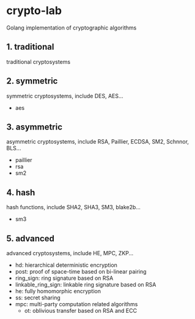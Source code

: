 # crypto-lab
Golang implementation of cryptographic algorithms 

## 1. traditional
traditional cryptosystems

## 2. symmetric
symmetric cryptosystems, include DES, AES...
- aes

## 3. asymmetric
asymmetric cryptosystems, include RSA, Paillier, ECDSA, SM2, Schnnor, BLS...
- paillier
- rsa
- sm2

## 4. hash
hash functions, include SHA2, SHA3, SM3, blake2b...
- sm3

## 5. advanced
advanced cryptosystems, include HE, MPC, ZKP...
- hd: hierarchical deterministic encryption
- post: proof of space-time based on bi-linear pairing
- ring_sign: ring signature based on RSA
- linkable_ring_sign: linkable ring signature based on RSA
- he: fully homomorphic encryption
- ss: secret sharing
- mpc: multi-party computation related algorithms
  - ot: oblivious transfer based on RSA and ECC
